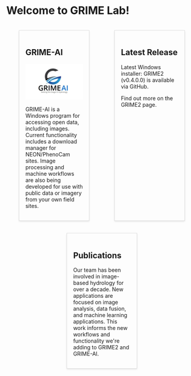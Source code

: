 # Welcome to GRIME Lab!

<!DOCTYPE html>

<html lang="en">
<head>
  <meta charset="UTF-8">
  <meta name="viewport" content="width=device-width, initial-scale=1.0">
  <title>GaugeCam</title>
  <style>
    .panel-container {
      display: flex;
      justify-content: space-around;
      flex-wrap: wrap;
    }
    .panel {
      width: 30%;
      padding: 1rem;
      border: 1px solid #ddd;
      box-shadow: 0 2px 4px rgba(0,0,0,0.1);
      margin: 1rem;
    }
    @media (max-width: 768px) {
      .panel {
        width: 100%;
      }
    }
  </style>
</head>
<body>

<div class="panel-container">
  <div class="panel">
    <h2>GRIME-AI</h2>
    <p align="center">
      <img src="GRIME-AI Logo.png" alt="GRIME AI Logo">
    </p>
    <p>GRIME-AI is a Windows program for accessing open data, including images. Current functionality includes a download manager for NEON/PhenoCam sites. Image processing and machine workflows are also being developed for use with public data or imagery from your own field sites.</p>
  </div>
  
  <div class="panel">
    <h2>Latest Release</h2>
    <p>Latest Windows installer: GRIME2 (v0.4.0.0) is available via GitHub.</p>
    <p>Find out more on the GRIME2 page.</p>
  </div>
  
  <div class="panel">
    <h2>Publications</h2>
    <p>Our team has been involved in image-based hydrology for over a decade. New applications are focused on image analysis, data fusion, and machine learning applications. This work informs the new workflows and functionality we're adding to GRIME2 and GRIME-AI.</p>
  </div>
</div>

</body>
</html>
